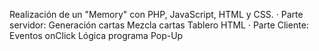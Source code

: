 Realización de un "Memory" con PHP, JavaScript, HTML y CSS.
    · Parte servidor:
        Generación cartas
        Mezcla cartas
        Tablero HTML
    · Parte Cliente:
        Eventos onClick
        Lógica programa
        Pop-Up
